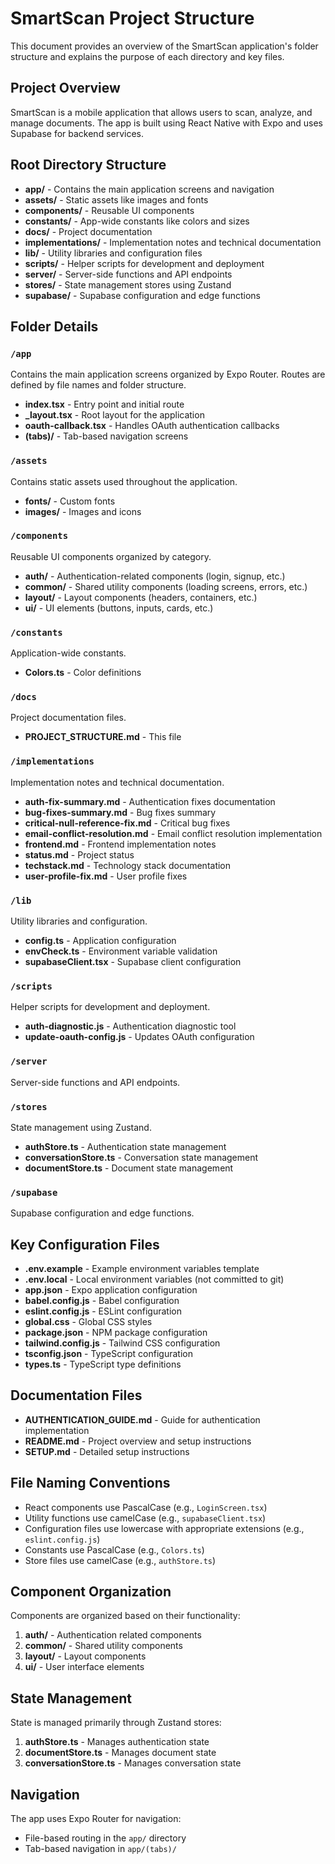 # SmartScan Project Structure

This document provides an overview of the SmartScan application's folder structure and explains the purpose of each directory and key files.

## Project Overview

SmartScan is a mobile application that allows users to scan, analyze, and manage documents. The app is built using React Native with Expo and uses Supabase for backend services.

## Root Directory Structure

- **app/** - Contains the main application screens and navigation
- **assets/** - Static assets like images and fonts
- **components/** - Reusable UI components
- **constants/** - App-wide constants like colors and sizes
- **docs/** - Project documentation
- **implementations/** - Implementation notes and technical documentation
- **lib/** - Utility libraries and configuration files
- **scripts/** - Helper scripts for development and deployment
- **server/** - Server-side functions and API endpoints
- **stores/** - State management stores using Zustand
- **supabase/** - Supabase configuration and edge functions

## Folder Details

### `/app`

Contains the main application screens organized by Expo Router. Routes are defined by file names and folder structure.

- **index.tsx** - Entry point and initial route
- **\_layout.tsx** - Root layout for the application
- **oauth-callback.tsx** - Handles OAuth authentication callbacks
- **(tabs)/** - Tab-based navigation screens

### `/assets`

Contains static assets used throughout the application.

- **fonts/** - Custom fonts
- **images/** - Images and icons

### `/components`

Reusable UI components organized by category.

- **auth/** - Authentication-related components (login, signup, etc.)
- **common/** - Shared utility components (loading screens, errors, etc.)
- **layout/** - Layout components (headers, containers, etc.)
- **ui/** - UI elements (buttons, inputs, cards, etc.)

### `/constants`

Application-wide constants.

- **Colors.ts** - Color definitions

### `/docs`

Project documentation files.

- **PROJECT_STRUCTURE.md** - This file

### `/implementations`

Implementation notes and technical documentation.

- **auth-fix-summary.md** - Authentication fixes documentation
- **bug-fixes-summary.md** - Bug fixes summary
- **critical-null-reference-fix.md** - Critical bug fixes
- **email-conflict-resolution.md** - Email conflict resolution implementation
- **frontend.md** - Frontend implementation notes
- **status.md** - Project status
- **techstack.md** - Technology stack documentation
- **user-profile-fix.md** - User profile fixes

### `/lib`

Utility libraries and configuration.

- **config.ts** - Application configuration
- **envCheck.ts** - Environment variable validation
- **supabaseClient.tsx** - Supabase client configuration

### `/scripts`

Helper scripts for development and deployment.

- **auth-diagnostic.js** - Authentication diagnostic tool
- **update-oauth-config.js** - Updates OAuth configuration

### `/server`

Server-side functions and API endpoints.

### `/stores`

State management using Zustand.

- **authStore.ts** - Authentication state management
- **conversationStore.ts** - Conversation state management
- **documentStore.ts** - Document state management

### `/supabase`

Supabase configuration and edge functions.

## Key Configuration Files

- **.env.example** - Example environment variables template
- **.env.local** - Local environment variables (not committed to git)
- **app.json** - Expo application configuration
- **babel.config.js** - Babel configuration
- **eslint.config.js** - ESLint configuration
- **global.css** - Global CSS styles
- **package.json** - NPM package configuration
- **tailwind.config.js** - Tailwind CSS configuration
- **tsconfig.json** - TypeScript configuration
- **types.ts** - TypeScript type definitions

## Documentation Files

- **AUTHENTICATION_GUIDE.md** - Guide for authentication implementation
- **README.md** - Project overview and setup instructions
- **SETUP.md** - Detailed setup instructions

## File Naming Conventions

- React components use PascalCase (e.g., `LoginScreen.tsx`)
- Utility functions use camelCase (e.g., `supabaseClient.tsx`)
- Configuration files use lowercase with appropriate extensions (e.g., `eslint.config.js`)
- Constants use PascalCase (e.g., `Colors.ts`)
- Store files use camelCase (e.g., `authStore.ts`)

## Component Organization

Components are organized based on their functionality:

1. **auth/** - Authentication related components
2. **common/** - Shared utility components
3. **layout/** - Layout components
4. **ui/** - User interface elements

## State Management

State is managed primarily through Zustand stores:

1. **authStore.ts** - Manages authentication state
2. **documentStore.ts** - Manages document state
3. **conversationStore.ts** - Manages conversation state

## Navigation

The app uses Expo Router for navigation:

- File-based routing in the `app/` directory
- Tab-based navigation in `app/(tabs)/`
